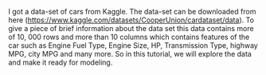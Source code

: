 I got a data-set of cars from Kaggle. 
The data-set can be downloaded from here (https://www.kaggle.com/datasets/CooperUnion/cardataset/data). 
To give a piece of brief information about the data set this data contains more of 10, 000 rows and more than 10 columns which contains features of the car such as Engine Fuel Type, Engine Size, HP, Transmission Type, highway MPG, city MPG and many more. 
So in this tutorial, we will explore the data and make it ready for modeling.
